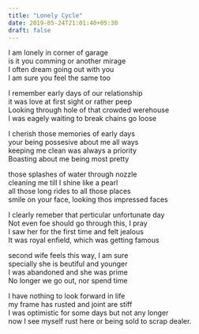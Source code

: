 ```yaml
---
title: "Lonely Cycle"
date: 2019-05-24T21:01:40+05:30
draft: false
---
```

  
I am lonely in corner of garage  
is it you comming or another mirage  
I often dream going out with you  
I am sure you feel the same too  
  
I remember early days of our relationship  
it was love at first sight or rather peep  
Looking through hole of that crowded werehouse  
I was eagely waiting to break chains go loose  
  
I cherish those memories of early days  
your being possesive about me all ways  
keeping me clean was always a priority  
Boasting about me being most pretty  
  
those splashes of water through nozzle  
cleaning me till I shine like a pearl  
all those long rides to all those places  
smile on your face, looking thos impressed faces  
  
I clearly remeber that perticular unfortunate day  
Not even foe should go through this, I pray  
I saw her for the first time and felt jealous  
It was royal enfield, which was getting famous  
  
second wife feels this way, I am sure   
specially she is beutiful and younger  
I was abandoned and she was prime  
No longer we go out, nor spend time  
  
I have nothing to look forward in life  
my frame has rusted and joint are stiff  
I was optimistic for some days but not any longer  
now I see myself rust here or being sold to scrap dealer.  
